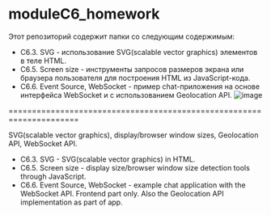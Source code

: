 # moduleC6_homework
Этот репозиторий содержит папки со следующим содержимым:
* C6.3. SVG - использование SVG(scalable vector graphics) элементов в теле HTML. 
* С6.5. Screen size - инструменты запросов размеров экрана или браузера пользователя для построения HTML из JavaScript-кода.
* C6.6. Event Source, WebSocket - пример chat-приложения на основе интерфейса WebSocket и с использованием Geolocation API.
![image](https://user-images.githubusercontent.com/115280573/217159758-d226f7f8-624a-431f-9830-b7ef282bc6e6.png)

=====================================================================

SVG(scalable vector graphics), display/browser window sizes, Geolocation API, WebSocket API.

* C6.3. SVG - SVG(scalable vector graphics) in HTML.
* С6.5. Screen size - display size/browser window size detection tools through JavaScript.
* C6.6. Event Source, WebSocket - example chat application with the WebSocket API. Frontend part only. Also the Geolocation API implementation as part of app.
